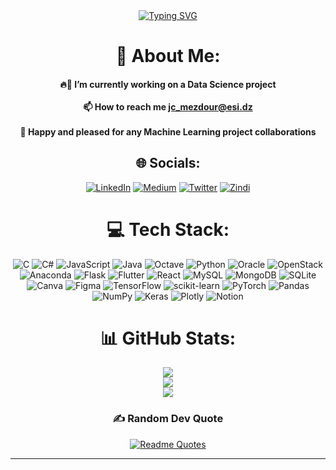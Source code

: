 <div align="center">
<a href="https://git.io/typing-svg"><img src="https://readme-typing-svg.demolab.com?font=Fira+Code&weight=500&pause=100&color=C11AA4&center=true&vCenter=true&width=435&lines=Hi%F0%9F%91%8B%2C+I'm+Cheima;Welcome+to+my+profile+%F0%9F%98%8A" alt="Typing SVG" /></a>
<div align="center">

# 💫 About Me:
 #### 🔥🚀 I’m currently working on a Data Science project <br><br>📫 How to reach me jc_mezdour@esi.dz<br><br>🤝 Happy and pleased for any Machine Learning project collaborations <br>


## 🌐 Socials:
[![LinkedIn](https://img.shields.io/badge/LinkedIn-%230077B5.svg?logo=linkedin&logoColor=white)](https://linkedin.com/in/cheima-mezdour-08240a1bb/) [![Medium](https://img.shields.io/badge/Medium-12100E?logo=medium&logoColor=white)](https://medium.com/@@cheimamezdour) [![Twitter](https://img.shields.io/badge/Twitter-%231DA1F2.svg?logo=Twitter&logoColor=white)](https://twitter.com/cheima_mezdour) [![Zindi](https://img.shields.io/badge/Zindi-%23FFA500.svg?logo=zindi&logoColor=white)](https://zindi.africa/users/Cheima_M)




# 💻 Tech Stack:
![C](https://img.shields.io/badge/c-%2300599C.svg?style=for-the-badge&logo=c&logoColor=white) ![C#](https://img.shields.io/badge/c%23-%23239120.svg?style=for-the-badge&logo=c-sharp&logoColor=white) ![JavaScript](https://img.shields.io/badge/javascript-%23323330.svg?style=for-the-badge&logo=javascript&logoColor=%23F7DF1E) ![Java](https://img.shields.io/badge/java-%23ED8B00.svg?style=for-the-badge&logo=java&logoColor=white) ![Octave](https://img.shields.io/badge/OCTAVE-darkblue?style=for-the-badge&logo=octave&logoColor=fcd683) ![Python](https://img.shields.io/badge/python-3670A0?style=for-the-badge&logo=python&logoColor=ffdd54) ![Oracle](https://img.shields.io/badge/Oracle-F80000?style=for-the-badge&logo=oracle&logoColor=white) ![OpenStack](https://img.shields.io/badge/Openstack-%23f01742.svg?style=for-the-badge&logo=openstack&logoColor=white) ![Anaconda](https://img.shields.io/badge/Anaconda-%2344A833.svg?style=for-the-badge&logo=anaconda&logoColor=white) ![Flask](https://img.shields.io/badge/flask-%23000.svg?style=for-the-badge&logo=flask&logoColor=white) ![Flutter](https://img.shields.io/badge/Flutter-%2302569B.svg?style=for-the-badge&logo=Flutter&logoColor=white) ![React](https://img.shields.io/badge/react-%2320232a.svg?style=for-the-badge&logo=react&logoColor=%2361DAFB) ![MySQL](https://img.shields.io/badge/mysql-%2300f.svg?style=for-the-badge&logo=mysql&logoColor=white) ![MongoDB](https://img.shields.io/badge/MongoDB-%234ea94b.svg?style=for-the-badge&logo=mongodb&logoColor=white) ![SQLite](https://img.shields.io/badge/sqlite-%2307405e.svg?style=for-the-badge&logo=sqlite&logoColor=white) ![Canva](https://img.shields.io/badge/Canva-%2300C4CC.svg?style=for-the-badge&logo=Canva&logoColor=white) 	![Figma](https://img.shields.io/badge/figma-%23F24E1E.svg?style=for-the-badge&logo=figma&logoColor=white) ![TensorFlow](https://img.shields.io/badge/TensorFlow-%23FF6F00.svg?style=for-the-badge&logo=TensorFlow&logoColor=white) ![scikit-learn](https://img.shields.io/badge/scikit--learn-%23F7931E.svg?style=for-the-badge&logo=scikit-learn&logoColor=white) ![PyTorch](https://img.shields.io/badge/PyTorch-%23EE4C2C.svg?style=for-the-badge&logo=PyTorch&logoColor=white) ![Pandas](https://img.shields.io/badge/pandas-%23150458.svg?style=for-the-badge&logo=pandas&logoColor=white) ![NumPy](https://img.shields.io/badge/numpy-%23013243.svg?style=for-the-badge&logo=numpy&logoColor=white) ![Keras](https://img.shields.io/badge/Keras-%23D00000.svg?style=for-the-badge&logo=Keras&logoColor=white) ![Plotly](https://img.shields.io/badge/Plotly-%233F4F75.svg?style=for-the-badge&logo=plotly&logoColor=white) ![Notion](https://img.shields.io/badge/Notion-%23000000.svg?style=for-the-badge&logo=notion&logoColor=white)


# 📊 GitHub Stats:
![](https://github-readme-stats.vercel.app/api?username=mezdourcheima&theme=radical&hide_border=false&include_all_commits=true&count_private=false)<br/>
![](https://github-readme-streak-stats.herokuapp.com/?user=mezdourcheima&theme=radical&hide_border=false)<br/>
![](https://github-readme-stats.vercel.app/api/top-langs/?username=mezdourcheima&theme=radical&hide_border=false&include_all_commits=true&count_private=false&layout=compact)


### ✍️ Random Dev Quote
[![Readme Quotes](https://quotes-github-readme.vercel.app/api?type=horizontal&theme=radical)](https://github.com/piyushsuthar/github-readme-quotes)

---
